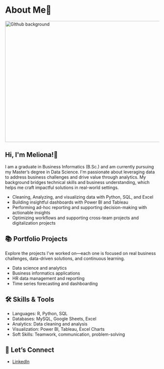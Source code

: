 # About Me🧕
<img width="1584" height="396" alt="GIthub background" src="https://github.com/user-attachments/assets/3774e127-b534-4e5f-9780-fb792090cf11" />



## Hi, I'm Meliona!👋

I am a graduate in Business Informatics (B.Sc.) and am currently pursuing my Master’s degree in Data Science. I'm passionate about leveraging data to address business challenges and drive value through analytics. My background bridges technical skills and business understanding, which helps me craft impactful solutions in real-world settings.
- Cleaning, Analyzing, and visualizing data with Python, SQL, and Excel
- Building insightful dashboards with Power BI and Tableau
- Performing ad-hoc reporting and supporting decision-making with actionable insights
- Optimizing workflows and supporting cross-team projects and digitalization projects

## 📚 Portfolio Projects
Explore the projects I’ve worked on—each one is focused on real business challenges, data-driven solutions, and continuous learning.
- Data science and analytics
- Business informatics applications
- HR data management and reporting
- Time series forecasting and dashboarding

## 🛠️ Skills & Tools
- Languages: R,	Python, SQL
- Databases: MySQL, Google Sheets, Excel
- Analytics: Data cleaning and analysis
- Visualization: Power BI, Tableau, Excel Charts
- Soft Skills: Teamwork, communication, problem-solving

## 🤝 Let’s Connect

- [LinkedIn](http://linkedin.com/in/meliona-meliona)
<!--
**Melionaa/melionaa** is a ✨ _special_ ✨ repository because its `README.md` (this file) appears on your GitHub profile.

Here are some ideas to get you started:

- 🔭 I’m currently working on ...
- 🌱 I’m currently learning ...
- 👯 I’m looking to collaborate on ...
- 🤔 I’m looking for help with ...
- 💬 Ask me about ...
- 📫 How to reach me: ...
- 😄 Pronouns: ...
- ⚡ Fun fact: ...
-->

